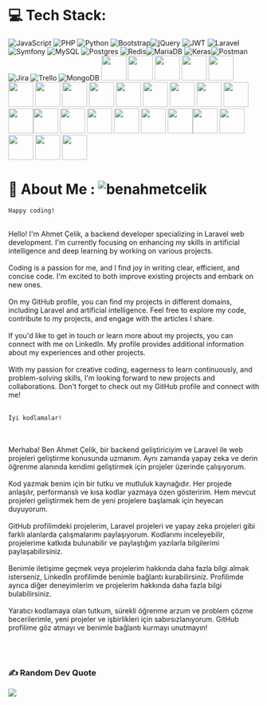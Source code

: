 
# 💻 Tech Stack:
![JavaScript](https://img.shields.io/badge/javascript-%23323330.svg?style=for-the-badge&logo=javascript&logoColor=%23F7DF1E) ![PHP](https://img.shields.io/badge/php-%23777BB4.svg?style=for-the-badge&logo=php&logoColor=white) ![Python](https://img.shields.io/badge/python-3670A0?style=for-the-badge&logo=python&logoColor=ffdd54) ![Bootstrap](https://img.shields.io/badge/bootstrap-%23563D7C.svg?style=for-the-badge&logo=bootstrap&logoColor=white)![jQuery](https://img.shields.io/badge/jquery-%230769AD.svg?style=for-the-badge&logo=jquery&logoColor=white) ![JWT](https://img.shields.io/badge/JWT-black?style=for-the-badge&logo=JSON%20web%20tokens) ![Laravel](https://img.shields.io/badge/laravel-%23FF2D20.svg?style=for-the-badge&logo=laravel&logoColor=white) ![Symfony](https://img.shields.io/badge/symfony-%23000000.svg?style=for-the-badge&logo=symfony&logoColor=white) ![MySQL](https://img.shields.io/badge/mysql-%2300f.svg?style=for-the-badge&logo=mysql&logoColor=white) ![Postgres](https://img.shields.io/badge/postgres-%23316192.svg?style=for-the-badge&logo=postgresql&logoColor=white) ![Redis](https://img.shields.io/badge/redis-%23DD0031.svg?style=for-the-badge&logo=redis&logoColor=white)![MariaDB](https://img.shields.io/badge/MariaDB-003545?style=for-the-badge&logo=mariadb&logoColor=white) ![Keras](https://img.shields.io/badge/Keras-%23D00000.svg?style=for-the-badge&logo=Keras&logoColor=white)![Postman](https://img.shields.io/badge/Postman-FF6C37?style=for-the-badge&logo=postman&logoColor=white) ![Jira](https://img.shields.io/badge/jira-%230A0FFF.svg?style=for-the-badge&logo=jira&logoColor=white) ![Trello](https://img.shields.io/badge/Trello-%23026AA7.svg?style=for-the-badge&logo=Trello&logoColor=white)  ![MongoDB](https://mongodb-js.github.io/leaf/mongodb-leaf_16x16@2x.png) <img height="50" src="https://user-images.githubusercontent.com/25181517/192158957-b1256181-356c-46a3-beb9-487af08a6266.png"> <img height="50" src="https://user-images.githubusercontent.com/25181517/192158954-f88b5814-d510-4564-b285-dff7d6400dad.png"> <img height="50" src="https://user-images.githubusercontent.com/25181517/183898674-75a4a1b1-f960-4ea9-abcb-637170a00a75.png">  <img height="50" src="https://user-images.githubusercontent.com/25181517/183898054-b3d693d4-dafb-4808-a509-bab54cf5de34.png"> <img height="50" src="https://user-images.githubusercontent.com/25181517/186711335-a3729606-5a78-4496-9a36-06efcc74f800.png"> <img height="50" src="https://user-images.githubusercontent.com/25181517/189716855-2c69ca7a-5149-4647-936d-780610911353.png"> <img height="50" src="https://user-images.githubusercontent.com/25181517/192108890-200809d1-439c-4e23-90d3-b090cf9a4eea.png"> <img height="50" src="https://user-images.githubusercontent.com/25181517/192108891-d86b6220-e232-423a-bf5f-90903e6887c3.png">  <img height="50" src="https://user-images.githubusercontent.com/25181517/190887571-ddd87d6e-77f8-41e7-b755-9b6d68e4fab7.png">  <img height="50" src="https://user-images.githubusercontent.com/25181517/190887576-6653f877-8439-4521-82f3-403086ead892.png"> <img height="50" src="https://user-images.githubusercontent.com/25181517/184146221-671413cb-b1ae-47db-a232-b37c99281516.png">  <img height="50" src="https://user-images.githubusercontent.com/25181517/192108376-c675d39b-90f6-4073-bde6-5a9291644657.png"> <img height="50" src="https://user-images.githubusercontent.com/25181517/192107858-fe19f043-c502-4009-8c47-476fc89718ad.png"> <img height="50" src="https://user-images.githubusercontent.com/25181517/187070862-03888f18-2e63-4332-95fb-3ba4f2708e59.png"> <img height="50" src="https://user-images.githubusercontent.com/25181517/192107854-765620d7-f909-4953-a6da-36e1ef69eea6.png"><img height="50" src="https://user-images.githubusercontent.com/25181517/183423775-2276e25d-d43d-4e58-890b-edbc88e915f7.png"> 
<img height="50" src="https://user-images.githubusercontent.com/25181517/182884894-d3fa6ee0-f2b4-4960-9961-64740f533f2a.png">  <img height="50" src="https://user-images.githubusercontent.com/25181517/192158606-7c2ef6bd-6e04-47cf-b5bc-da2797cb5bda.png"> <img height="50" src="https://user-images.githubusercontent.com/25181517/117207330-263ba280-adf4-11eb-9b97-0ac5b40bc3be.png"> <img height="50" src="https://user-images.githubusercontent.com/25181517/183868728-b2e11072-00a5-47e2-8a4e-4ebbb2b8c554.png"> <img height="50" src="https://user-images.githubusercontent.com/25181517/183345125-9a7cd2e6-6ad6-436f-8490-44c903bef84c.png"><img height="50" src="https://user-images.githubusercontent.com/25181517/183896132-54262f2e-6d98-41e3-8888-e40ab5a17326.png">  <img height="50" src="https://user-images.githubusercontent.com/25181517/183569191-f32cdf03-673f-4ae3-809b-3a8b376bb8a2.png"> <img height="50" src="https://github.com/marwin1991/profile-technology-icons/assets/76662862/2481dc48-be6b-4ebb-9e8c-3b957efe69fa"> <img height="50" src="https://user-images.githubusercontent.com/25181517/186884153-99edc188-e4aa-4c84-91b0-e2df260ebc33.png"> <img height="50" src="https://user-images.githubusercontent.com/25181517/186884150-05e9ff6d-340e-4802-9533-2c3f02363ee3.png">


# 💫 About Me : <img src="https://komarev.com/ghpvc/?username=benahmetcelik&label=Profile%20views&color=0e75b6&style=flat" alt="benahmetcelik" />
```
Happy coding!
```
<br>Hello! I'm Ahmet Çelik, a backend developer specializing in Laravel web development. I'm currently focusing on enhancing my skills in artificial intelligence and deep learning by working on various projects.<br><br>Coding is a passion for me, and I find joy in writing clear, efficient, and concise code. I'm excited to both improve existing projects and embark on new ones.<br><br>On my GitHub profile, you can find my projects in different domains, including Laravel and artificial intelligence. Feel free to explore my code, contribute to my projects, and engage with the articles I share.<br><br>If you'd like to get in touch or learn more about my projects, you can connect with me on LinkedIn. My profile provides additional information about my experiences and other projects.<br><br>With my passion for creative coding, eagerness to learn continuously, and problem-solving skills, I'm looking forward to new projects and collaborations. Don't forget to check out my GitHub profile and connect with me!<br><br>

```
İyi kodlamalar!
```
<br><br>Merhaba! Ben Ahmet Çelik, bir backend geliştiriciyim ve Laravel ile web projeleri geliştirme konusunda uzmanım. Aynı zamanda yapay zeka ve derin öğrenme alanında kendimi geliştirmek için projeler üzerinde çalışıyorum.<br><br>Kod yazmak benim için bir tutku ve mutluluk kaynağıdır. Her projede anlaşılır, performanslı ve kısa kodlar yazmaya özen gösteririm. Hem mevcut projeleri geliştirmek hem de yeni projelere başlamak için heyecan duyuyorum.<br><br>GitHub profilimdeki projelerim, Laravel projeleri ve yapay zeka projeleri gibi farklı alanlarda çalışmalarımı paylaşıyorum. Kodlarımı inceleyebilir, projelerime katkıda bulunabilir ve paylaştığım yazılarla bilgilerimi paylaşabilirsiniz.<br><br>Benimle iletişime geçmek veya projelerim hakkında daha fazla bilgi almak isterseniz, LinkedIn profilimde benimle bağlantı kurabilirsiniz. Profilimde ayrıca diğer deneyimlerim ve projelerim hakkında daha fazla bilgi bulabilirsiniz.<br><br>Yaratıcı kodlamaya olan tutkum, sürekli öğrenme arzum ve problem çözme becerilerimle, yeni projeler ve işbirlikleri için sabırsızlanıyorum. GitHub profilime göz atmayı ve benimle bağlantı kurmayı unutmayın!<br><br>

<br>

### ✍️ Random Dev Quote
![](https://quotes-github-readme.vercel.app/api?type=horizontal&theme=radical)



